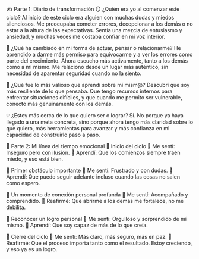 ✍️ Parte 1: Diario de transformación
🪞 ¿Quién era yo al comenzar este ciclo?
Al inicio de este ciclo era alguien con muchas dudas y miedos silenciosos. Me preocupaba cometer errores, decepcionar a los demás o no estar a la altura de las expectativas. Sentía una mezcla de entusiasmo y ansiedad, y muchas veces me costaba confiar en mi voz interior.

🔁 ¿Qué ha cambiado en mi forma de actuar, pensar o relacionarme?
He aprendido a darme más permiso para equivocarme y a ver los errores como parte del crecimiento. Ahora escucho más activamente, tanto a los demás como a mí mismo. Me relaciono desde un lugar más auténtico, sin necesidad de aparentar seguridad cuando no la siento.

🌟 ¿Qué fue lo más valioso que aprendí sobre mí mism@?
Descubrí que soy más resiliente de lo que pensaba. Que tengo recursos internos para enfrentar situaciones difíciles, y que cuando me permito ser vulnerable, conecto más genuinamente con los demás.

💡 ¿Estoy más cerca de lo que quiero ser o lograr?
Sí. No porque ya haya llegado a una meta concreta, sino porque ahora tengo más claridad sobre lo que quiero, más herramientas para avanzar y más confianza en mi capacidad de construirlo paso a paso.

📸 Parte 2: Mi línea del tiempo emocional
📍 Inicio del ciclo
💬 Me sentí: Inseguro pero con ilusión.
🎯 Aprendí: Que los comienzos siempre traen miedo, y eso está bien.

📍 Primer obstáculo importante
💬 Me sentí: Frustrado y con dudas.
🎯 Aprendí: Que puedo seguir adelante incluso cuando las cosas no salen como espero.

📍 Un momento de conexión personal profunda
💬 Me sentí: Acompañado y comprendido.
🎯 Reafirmé: Que abrirme a los demás me fortalece, no me debilita.

📍 Reconocer un logro personal
💬 Me sentí: Orgulloso y sorprendido de mí mismo.
🎯 Aprendí: Que soy capaz de más de lo que creía.

📍 Cierre del ciclo
💬 Me sentí: Más claro, más seguro, más en paz.
🎯 Reafirmé: Que el proceso importa tanto como el resultado. Estoy creciendo, y eso ya es un logro.

